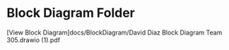 # Block Diagram Folder
[View Block Diagram]docs/BlockDiagram/David Diaz Block Diagram Team 305.drawio (1).pdf
